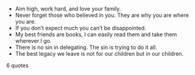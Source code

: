  - Aim high, work hard, and love your family.
 - Never forget those who believed in you. They are why you are where you are.
 - If you don’t expect much you can’t be disappointed.
 - My best friends are books, I can easily read them and take them wherever I go.
 - There is no sin in delegating. The sin is trying to do it all.
 - The best legacy we leave is not for our children but in our children.

6 quotes